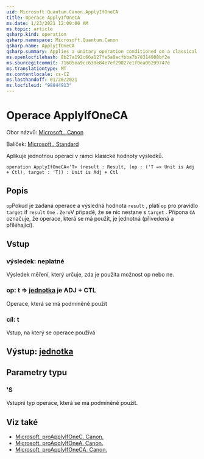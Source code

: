 ```yaml
---
uid: Microsoft.Quantum.Canon.ApplyIfOneCA
title: Operace ApplyIfOneCA
ms.date: 1/23/2021 12:00:00 AM
ms.topic: article
qsharp.kind: operation
qsharp.namespace: Microsoft.Quantum.Canon
qsharp.name: ApplyIfOneCA
qsharp.summary: Applies a unitary operation conditioned on a classical result value being one.
ms.openlocfilehash: 8b27a192c66a127fe5a8acfbba7b78314988bf2e
ms.sourcegitcommit: 71605ea9cc630e84e7ef29027e1f0ea06299747e
ms.translationtype: MT
ms.contentlocale: cs-CZ
ms.lasthandoff: 01/26/2021
ms.locfileid: "98844913"
---
```

# <a name="applyifoneca-operation"></a>Operace ApplyIfOneCA

Obor názvů: [Microsoft.. Canon](xref:Microsoft.Quantum.Canon)

Balíček: [Microsoft.. Standard](https://nuget.org/packages/Microsoft.Quantum.Standard)


Aplikuje jednotnou operaci v rámci klasické hodnoty výsledků.

```qsharp
operation ApplyIfOneCA<'T> (result : Result, (op : ('T => Unit is Adj + Ctl), target : 'T)) : Unit is Adj + Ctl
```


## <a name="description"></a>Popis

`op`Pokud je zadaná operace a výsledná hodnota `result` , platí `op` pro pravidlo `target` if `result` `One` . `Zero`V případě, že se nic nestane s `target` .
Přípona `CA` označuje, že operace, která se má použít, je jednotná (přivedená a přiléhající).

## <a name="input"></a>Vstup

### <a name="result--__invalidresult__"></a>výsledek: __neplatné <Result>__

Výsledek měření, který určuje, zda je použita možnost op nebo ne.


### <a name="op--t--unit--is-adj--ctl"></a>op: t => [jednotka](xref:microsoft.quantum.lang-ref.unit)  je ADJ + CTL

Operace, která se má podmíněně použít


### <a name="target--t"></a>cíl: t

Vstup, na který se operace používá



## <a name="output--unit"></a>Výstup: [jednotka](xref:microsoft.quantum.lang-ref.unit)



## <a name="type-parameters"></a>Parametry typu

### <a name="t"></a>'S

Vstupní typ operace, která se má podmíněně použít.

## <a name="see-also"></a>Viz také

- [Microsoft. proApplyIfOneC. Canon.](xref:Microsoft.Quantum.Canon.ApplyIfOneC)
- [Microsoft. proApplyIfOneA. Canon.](xref:Microsoft.Quantum.Canon.ApplyIfOneA)
- [Microsoft. proApplyIfOneCA. Canon.](xref:Microsoft.Quantum.Canon.ApplyIfOneCA)